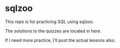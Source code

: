 # sqlzoo
This repo is for practicing SQL using sqlzoo.

The solutions to the quizzes are located in here.

If I need more practice, I'll post the actual lessons also. 
 
